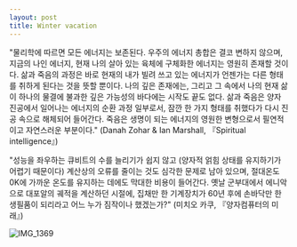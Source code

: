 ```yaml
---
layout: post
title: Winter vacation
---
```







"물리학에 따르면 모든 에너지는 보존된다. 우주의 에너지 총합은 결코 변하지 않으며, 지금의 나인 에너지, 현재 나의 살아 있는 육체에 구체화한 에너지는 영원히 존재할 것이다. 
삶과 죽음의 과정은 바로 현재의 내가 빌려 쓰고 있는 에너지가 언젠가는 다른 형태를 취하게 된다는 것을 뜻할 뿐이다. 나의 깊은 존재에는, 그리고 그 속에서 나의 현재 삶이 하나의 물결에 불과한 깊은 가능성의 바다에는 시작도 끝도 없다.
삶과 죽음은 양자 진공에서 일어나는 에너지의 순환 과정 일부로서, 잠깐 한 가지 형태를 취했다가 다시 진공 속으로 해체되어 들어간다. 죽음은 생명이 되는 에너지의 영원한 변형으로서 필연적이고 자연스러운 부분이다."
(Danah Zohar & Ian Marshall, 『Spiritual intelligence』)



<div class="txt-top">

"성능을 좌우하는 큐비트의 수를 늘리기가 쉽지 않고 (양자적 얽힘 상태를 유지하기가 어렵기 때문이다) 계산상의 오류를 줄이는 것도 심각한 문제로 남아 있으며, 절대온도 0K에 가까운 온도를 유지하는 데에도 막대한 비용이 들어간다.
옛날 군부대에서 에니악으로 대포알의 궤적을 계산하던 시절에, 집채만 한 기계장치가 60년 후에 손바닥만 한 생필품이 되리라고 어느 누가 짐작이나 했겠는가?"
(미치오 카쿠, 『양자컴퓨터의 미래』)

</div>





![IMG_1369](https://github.com/user-attachments/assets/39c35fde-54cc-48d9-a352-83cc9c4530d0)


